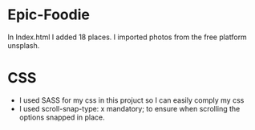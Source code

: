 # Epic-Foodie
In Index.html I added 18 places. I imported photos from the free platform unsplash.

# CSS
- I used SASS for my css in this projuct so I can easily comply my css
- I used scroll-snap-type: x mandatory; to ensure when scrolling the options snapped in place.
